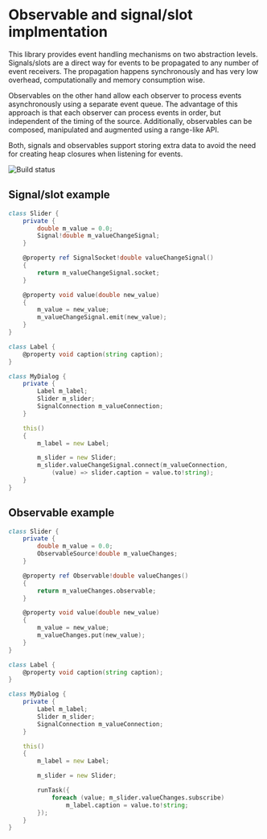 Observable and signal/slot implmentation
========================================

This library provides event handling mechanisms on two abstraction levels.
Signals/slots are a direct way for events to be propagated to any number of
event receivers. The propagation happens synchronously and has very low
overhead, computationally and memory consumption wise.

Observables on the other hand allow each observer to process events
asynchronously using a separate event queue. The advantage of this approach is
that each observer can process events in order, but independent of the timing
of the source. Additionally, observables can be composed, manipulated and
augmented using a range-like API.

Both, signals and observables support storing extra data to avoid the need for
creating heap closures when listening for events.

![Build status](https://github.com/s-ludwig/observable/actions/workflows/ci.yml/badge.svg?branch=master)


Signal/slot example
-------------------

```D
class Slider {
    private {
        double m_value = 0.0;
        Signal!double m_valueChangeSignal;
    }

    @property ref SignalSocket!double valueChangeSignal()
    {
        return m_valueChangeSignal.socket;
    }

    @property void value(double new_value)
    {
        m_value = new_value;
        m_valueChangeSignal.emit(new_value);
    }
}

class Label {
    @property void caption(string caption);
}

class MyDialog {
    private {
        Label m_label;
        Slider m_slider;
        SignalConnection m_valueConnection;
    }

    this()
    {
        m_label = new Label;

        m_slider = new Slider;
        m_slider.valueChangeSignal.connect(m_valueConnection,
            (value) => slider.caption = value.to!string);
    }
}
```

Observable example
------------------

```D
class Slider {
    private {
        double m_value = 0.0;
        ObservableSource!double m_valueChanges;
    }

    @property ref Observable!double valueChanges()
    {
        return m_valueChanges.observable;
    }

    @property void value(double new_value)
    {
        m_value = new_value;
        m_valueChanges.put(new_value);
    }
}

class Label {
    @property void caption(string caption);
}

class MyDialog {
    private {
        Label m_label;
        Slider m_slider;
        SignalConnection m_valueConnection;
    }

    this()
    {
        m_label = new Label;

        m_slider = new Slider;

        runTask({
            foreach (value; m_slider.valueChanges.subscribe)
                m_label.caption = value.to!string;
        });
    }
}
```
